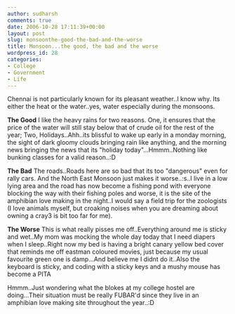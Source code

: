 ```yaml
---
author: sudharsh
comments: true
date: 2006-10-28 17:11:39+00:00
layout: post
slug: monsoonthe-good-the-bad-and-the-worse
title: Monsoon...the good, the bad and the worse
wordpress_id: 28
categories:
- College
- Government
- Life
---
```


Chennai is not particularly known for its pleasant weather..I know why.
Its either the heat or the water..yes, water especially during the monsoons.

**The Good**
I like the heavy rains for two reasons. One, it ensures that the price of the water will still stay below that of crude oil for the rest of the year; Two, Holidays..Ahh..its blissful to wake up early in a monday morning, the sight of dark gloomy clouds bringing rain like anything, and the morning news bringing the news that its "holiday today"...Hmmm..Nothing like bunking classes for a valid reason..:D

**The Bad**
The roads..Roads here are so bad that its too "dangerous" even for rally cars. And the North East Monsoon just makes it worse..:s..I live in a low lying area and the road has now become a fishing pond with everyone blocking the way with their fishing poles and worse, it is the site of the amphibian love making in the night..I would say a field trip for the zoologists (I love animals myself, but croaking noises when you are dreaming about owning a cray3 is bit too far for me).

**The Worse**
This is what really pisses me off..Everything around me is sticky and wet..My mom was mocking the whole day today that I need diapers when I sleep..Right now my bed is having a bright canary yellow bed cover that reminds me off eastman coloured movies, just because my usual favourite green one is damp...And believe me I didnt do it..Also the keyboard is sticky, and coding with a sticky keys and a mushy mouse has become a PITA

Hmmm..Just wondering what the blokes at my college hostel are doing...Their situation must be really FUBAR'd since they live in an amphibian love making site throughout the year..:D
